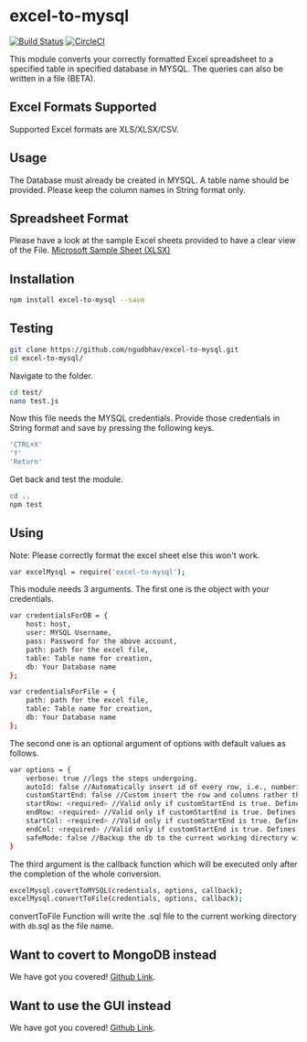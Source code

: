 # excel-to-mysql

[![Build Status](https://travis-ci.org/ngudbhav/excel-to-mysql.svg?branch=master)](https://travis-ci.org/ngudbhav/excel-to-mysql) [![CircleCI](https://circleci.com/gh/ngudbhav/excel-to-mysql.svg?style=svg)](https://circleci.com/gh/ngudbhav/excel-to-mysql)

This module converts your correctly formatted Excel spreadsheet to a specified table in specified database in MYSQL. The queries can also be written in a file (BETA).

## Excel Formats Supported

Supported Excel formats are XLS/XLSX/CSV.

## Usage

The Database must already be created in MYSQL. A table name should be provided. Please keep the column names in String format only.

## Spreadsheet Format

Please have a look at the sample Excel sheets provided to have a clear view of the File. <a href="https://go.microsoft.com/fwlink/?LinkID=521962">Microsoft Sample Sheet (XLSX)</a>

## Installation

```sh
npm install excel-to-mysql --save
```

## Testing

```sh
git clone https://github.com/ngudbhav/excel-to-mysql.git
cd excel-to-mysql/
```

Navigate to the folder.

```sh
cd test/
nano test.js
```

Now this file needs the MYSQL credentials. Provide those credentials in String format and save by pressing the following keys.

```sh
'CTRL+X'
'Y'
'Return'
```

Get back and test the module.

```sh
cd ..
npm test
```

## Using

Note: Please correctly format the excel sheet else this won't work.

```sh
var excelMysql = require('excel-to-mysql');
```

This module needs 3 arguments.
The first one is the object with your credentials.

```sh
var credentialsForDB = {
	host: host,
	user: MYSQL Username,
	pass: Password for the above account,
	path: path for the excel file,
	table: Table name for creation,
	db: Your Database name
};

var credentialsForFile = {
	path: path for the excel file,
	table: Table name for creation,
	db: Your Database name
};
```

The second one is an optional argument of options with default values as follows.

```sh
var options = {
	verbose: true //logs the steps undergoing.
	autoId: false //Automatically insert id of every row, i.e., numbering every row.
	customStartEnd: false //Custom insert the row and columns rather than full excel-file.
	startRow: <required> //Valid only if customStartEnd is true. Defines the start Row of the data.
	endRow: <required> //Valid only if customStartEnd is true. Defines the end Row of the data.
	startCol: <required> //Valid only if customStartEnd is true. Defines the start Column of the data.
	endCol: <required> //Valid only if customStartEnd is true. Defines the end Column of the data.
	safeMode: false //Backup the db to the current working directory with <db>.sql as file name.
}
```

The third argument is the callback function which will be executed only after the completion of the whole conversion.

```sh
excelMysql.covertToMYSQL(credentials, options, callback);
excelMysql.convertToFile(credentials, options, callback);
```

convertToFile Function will write the .sql file to the current working directory with <code>db</code>.sql as the file name.

## Want to covert to MongoDB instead

We have got you covered! <a href="https://github.com/ngudbhav/excel-to-mongodb">Github Link</a>.

## Want to use the GUI instead

We have got you covered! <a href="https://github.com/ngudbhav/TriCo-electron-app">Github Link</a>.
